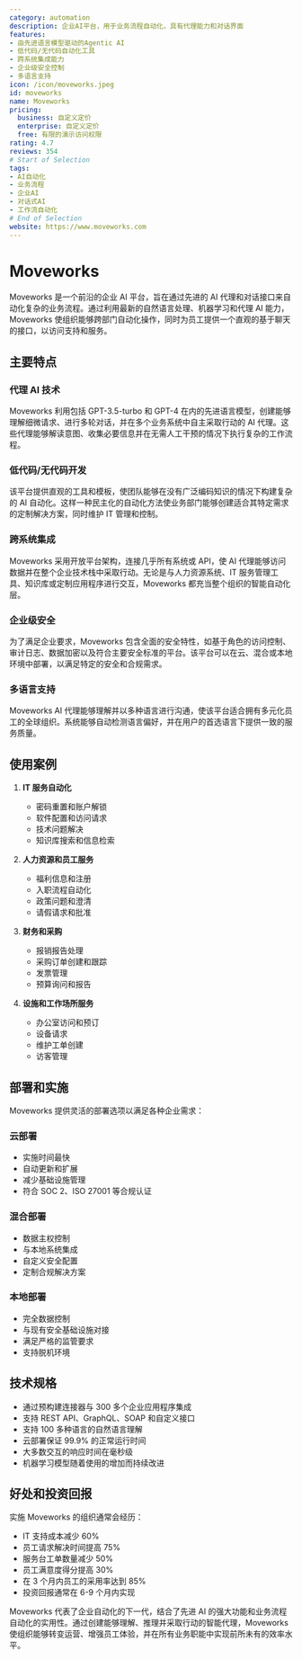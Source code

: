 ```yaml
---
category: automation
description: 企业AI平台，用于业务流程自动化，具有代理能力和对话界面
features:
- 由先进语言模型驱动的Agentic AI
- 低代码/无代码自动化工具
- 跨系统集成能力
- 企业级安全控制
- 多语言支持
icon: /icon/moveworks.jpeg
id: moveworks
name: Moveworks
pricing:
  business: 自定义定价
  enterprise: 自定义定价
  free: 有限的演示访问权限
rating: 4.7
reviews: 354
# Start of Selection
tags:
- AI自动化
- 业务流程
- 企业AI
- 对话式AI
- 工作流自动化
# End of Selection
website: https://www.moveworks.com
---
```

# Moveworks

Moveworks 是一个前沿的企业 AI 平台，旨在通过先进的 AI 代理和对话接口来自动化复杂的业务流程。通过利用最新的自然语言处理、机器学习和代理 AI 能力，Moveworks 使组织能够跨部门自动化操作，同时为员工提供一个直观的基于聊天的接口，以访问支持和服务。

## 主要特点

### 代理 AI 技术
Moveworks 利用包括 GPT-3.5-turbo 和 GPT-4 在内的先进语言模型，创建能够理解细微请求、进行多轮对话，并在多个业务系统中自主采取行动的 AI 代理。这些代理能够解读意图、收集必要信息并在无需人工干预的情况下执行复杂的工作流程。

### 低代码/无代码开发
该平台提供直观的工具和模板，使团队能够在没有广泛编码知识的情况下构建复杂的 AI 自动化。这样一种民主化的自动化方法使业务部门能够创建适合其特定需求的定制解决方案，同时维护 IT 管理和控制。

### 跨系统集成
Moveworks 采用开放平台架构，连接几乎所有系统或 API，使 AI 代理能够访问数据并在整个企业技术栈中采取行动。无论是与人力资源系统、IT 服务管理工具、知识库或定制应用程序进行交互，Moveworks 都充当整个组织的智能自动化层。

### 企业级安全
为了满足企业要求，Moveworks 包含全面的安全特性，如基于角色的访问控制、审计日志、数据加密以及符合主要安全标准的平台。该平台可以在云、混合或本地环境中部署，以满足特定的安全和合规需求。

### 多语言支持
Moveworks AI 代理能够理解并以多种语言进行沟通，使该平台适合拥有多元化员工的全球组织。系统能够自动检测语言偏好，并在用户的首选语言下提供一致的服务质量。

## 使用案例

1. **IT 服务自动化**
   - 密码重置和账户解锁
   - 软件配置和访问请求
   - 技术问题解决
   - 知识库搜索和信息检索

2. **人力资源和员工服务**
   - 福利信息和注册
   - 入职流程自动化
   - 政策问题和澄清
   - 请假请求和批准

3. **财务和采购**
   - 报销报告处理
   - 采购订单创建和跟踪
   - 发票管理
   - 预算询问和报告

4. **设施和工作场所服务**
   - 办公室访问和预订
   - 设备请求
   - 维护工单创建
   - 访客管理

## 部署和实施

Moveworks 提供灵活的部署选项以满足各种企业需求：

### 云部署
- 实施时间最快
- 自动更新和扩展
- 减少基础设施管理
- 符合 SOC 2、ISO 27001 等合规认证

### 混合部署
- 数据主权控制
- 与本地系统集成
- 自定义安全配置
- 定制合规解决方案

### 本地部署
- 完全数据控制
- 与现有安全基础设施对接
- 满足严格的监管要求
- 支持脱机环境

## 技术规格

- 通过预构建连接器与 300 多个企业应用程序集成
- 支持 REST API、GraphQL、SOAP 和自定义接口
- 支持 100 多种语言的自然语言理解
- 云部署保证 99.9% 的正常运行时间
- 大多数交互的响应时间在毫秒级
- 机器学习模型随着使用的增加而持续改进

## 好处和投资回报

实施 Moveworks 的组织通常会经历：

- IT 支持成本减少 60%
- 员工请求解决时间提高 75%
- 服务台工单数量减少 50%
- 员工满意度得分提高 30%
- 在 3 个月内员工的采用率达到 85%
- 投资回报通常在 6-9 个月内实现

Moveworks 代表了企业自动化的下一代，结合了先进 AI 的强大功能和业务流程自动化的实用性。通过创建能够理解、推理并采取行动的智能代理，Moveworks 使组织能够转变运营、增强员工体验，并在所有业务职能中实现前所未有的效率水平。